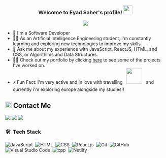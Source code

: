 


<h3 align="center">
  Welcome to Eyad Saher's profile!
  <img src="https://media.giphy.com/media/hvRJCLFzcasrR4ia7z/giphy.gif" width="28">
</h3>

<!-- Typing SVG by DenverCoder1 - https://github.com/DenverCoder1/readme-typing-svg -->
<p align="center">
  <a href="https://github.com/DenverCoder1/readme-typing-svg"><img src="https://readme-typing-svg.herokuapp.com/?lines=Software%20Developer;Always%20learning%20new%20things&font=Fira%20Code&center=true&width=440&height=45&color=f75c7e&vCenter=true&size=22"></a>
</p> 

- 🏢 I'm a Software Developer
- 👨‍💻 As an Artificial Intelligence Engineering student, I'm constantly learning and exploring new technologies to improve my skills.
- 💬 Ask me about my experience with JavaScript, ReactJS, HTML, and CSS, or Algorithims and Data Structures.
- 👨‍💻 Check out my portfolio by clicking [here](https://eyadsaher.netlify.app/) to see some of the projects I've worked on.
- ⚡ Fun Fact: I'm very active and in love with travelling &nbsp; <img src="https://media.giphy.com/media/PiuVH04cd9JcmqqWKK/giphy.gif" width="50"> &nbsp; and currently i'm exploring europe alongside my studies!!


<h2><img src="https://media.giphy.com/media/5WJ6SOKeNKrSzblU4R/giphy.gif" width=20> Contact Me</h2>

<a href="https://www.linkedin.com/in/eyadsaher/" target="_blank"><img src="https://img.shields.io/badge/-Eyad%20Saher-0077B5?style=for-the-badge&logo=Linkedin&logoColor=white"/></a>
<a href="mailto:eyadsaher25@gmail.com" target="_blank"><img src="https://img.shields.io/badge/-GMail-0077B5?style=for-the-badge&logo=gmail&logoColor=white"/></a>
<a href="https://wa.me/+4367761719524" target="_blank"><img src="https://img.shields.io/badge/-Whatsapp-0077B5?style=for-the-badge&logo=Whatsapp&logoColor=white"/></a>
### 🛠 &nbsp;Tech Stack
![JavaScript](https://img.shields.io/badge/-JavaScript-013?style=for-the-badge&logo=javascript)&nbsp;
![HTML](https://img.shields.io/badge/-HTML-013?style=for-the-badge&logo=HTML5)&nbsp;
![CSS](https://img.shields.io/badge/-CSS-013?style=for-the-badge&logo=CSS3&logoColor=1572B6)&nbsp;
![React.js](https://img.shields.io/badge/-React-013?style=for-the-badge&logo=react)&nbsp;
![Git](https://img.shields.io/badge/-Git-013?style=for-the-badge&logo=git)&nbsp;
![GitHub](https://img.shields.io/badge/-GitHub-013?style=for-the-badge&logo=github)&nbsp;
![Visual Studio Code](https://img.shields.io/badge/-VS%20Code-013?style=for-the-badge&logo=visual-studio-code&logoColor=007ACC)&nbsp;
![cpp](https://custom-icon-badges.demolab.com/badge/C++-013.svg?style=for-the-badge&logo=cpp2&logoColor=white)&nbsp;
![Netlify](https://img.shields.io/badge/netlify-013.svg?style=for-the-badge&logo=netlify&logoColor=#00C7B7) 


